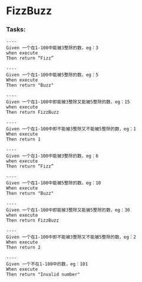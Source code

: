 # FizzBuzz

### Tasks:

	----
	Given 一个在1-100中能被3整除的数，eg：3
	when execute
	Then return “Fizz”

	----
    Given 一个在1-100中能被5整除的数，eg：5
	When execute
	Then return "Buzz"

	----
	Given 一个在1-100中即能被3整除又能被5整除的数，eg：15
	when execute
	Then return FizzBuzz

	----
	Given 一个在1-100中即不能被3整除又不能被5整除的数，eg：1
	When execute
	Then return 1
	
	----
	Given 一个在1-100中能被3整除的数，eg：6
	when execute
	Then return “Fizz”
	
	----
    Given 一个在1-100中能被5整除的数，eg：10
    When execute
    Then return "Buzz"
	
	----
	Given 一个在1-100中即能被3整除又能被5整除的数，eg：30
	when execute
	Then return FizzBuzz

	----
	Given 一个在1-100中即不能被3整除又不能被5整除的数，eg：2
	When execute
	Then return 2

	----
	Given 一个不在1-100中的数，eg：101
	When execute
	Then return "Invalid number"
